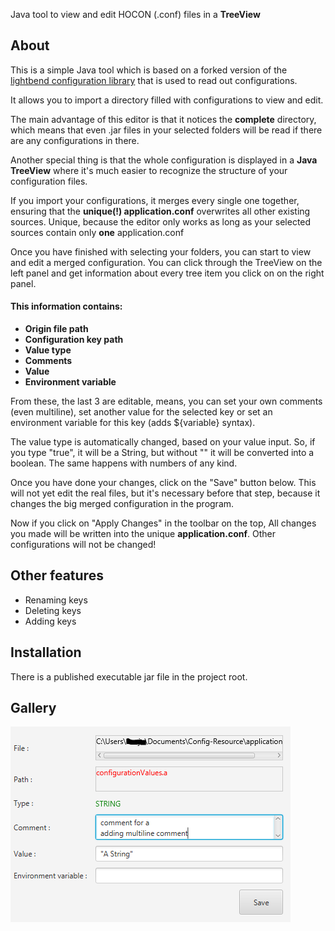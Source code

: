 Java tool to view and edit HOCON (.conf) files in a **TreeView** 

## About

This is a simple Java tool which is based on a forked version of the [lightbend configuration library](https://github.com/lightbend/config)
that is used to read out configurations. 

It allows you to import a 
directory filled with configurations to view and edit.

The main advantage of this editor is that it notices the **complete** directory,
which means that even .jar files in your selected folders will be 
read if there are any configurations in there.

Another special thing is that the whole configuration is displayed in 
a **Java TreeView** where it's much easier to
recognize the structure of your configuration files.  

If you import your configurations, it merges every single one together, ensuring that 
the **unique(!) application.conf** overwrites all other existing sources.
Unique, because the editor only works as long as your selected sources contain only **one** application.conf

Once you have finished with selecting your folders, you can start to view and edit a merged configuration.
You can click through the TreeView on the left panel and get information about every tree item you click on
on the right panel.

#### This information contains:

- **Origin file path** 
- **Configuration key path**
- **Value type**
- **Comments**
- **Value**
- **Environment variable**

From these, the last 3 are editable, means, you can set your own comments (even multiline),
set another value for the selected key or set an environment variable for this key (adds ${variable} syntax).

The value type is automatically changed, based on your value input. 
So, if you type "true", it will be a String, but without "" it will be converted into a boolean.
The same happens with numbers of any kind.

Once you have done your changes, click on the "Save" button below. 
This will not yet edit the real files, but it's necessary before that step, 
because it changes the big merged configuration in the program.

Now if you click on "Apply Changes" in the toolbar on the top, All changes you made
will be written into the unique **application.conf**. Other configurations will not be changed!


## Other features

- Renaming keys
- Deleting keys
- Adding keys

## Installation

There is a published executable jar file in the project root.

## Gallery

![alt text](doc/adding_comments.PNG)




